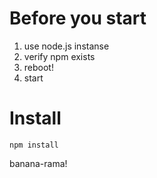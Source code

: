 # Before you start

1. use node.js instanse
2. verify npm exists
3. reboot!
4. start

# Install

```
npm install
```


banana-rama!
